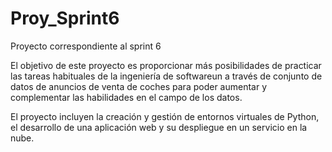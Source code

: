 # Proy_Sprint6
Proyecto correspondiente al sprint 6

El objetivo de este proyecto es proporcionar más posibilidades de practicar las tareas habituales de la ingeniería de softwareun a través de conjunto de datos
de anuncios de venta de coches para poder aumentar y complementar las habilidades en el campo de los datos.

El proyecto incluyen la creación y gestión de entornos virtuales de Python, el desarrollo de una aplicación web y su despliegue en un servicio en la nube.

